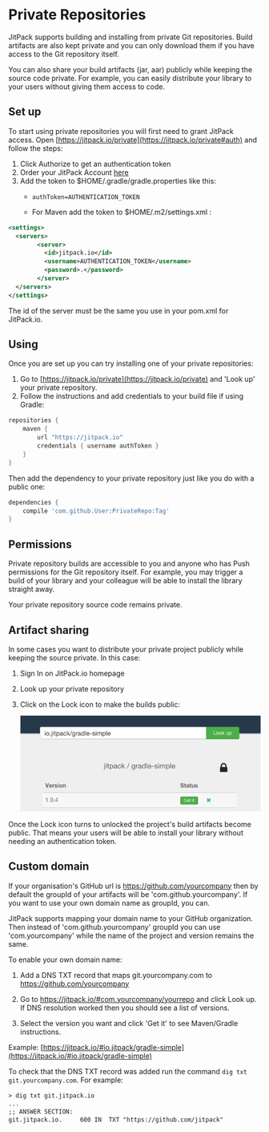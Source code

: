 # Private Repositories

JitPack supports building and installing from private Git repositories. Build artifacts are also kept private and you can only download them if you have access to the Git repository itself. 

You can also share your build artifacts (jar, aar) publicly while keeping the source code private. For example, you can easily distribute your library to your users without giving them access to code.

## Set up

To start using private repositories you will first need to grant JitPack access. Open [https://jitpack.io/private](https://jitpack.io/private#auth) and follow the steps:

1. Click Authorize to get an authentication token
2. Order your JitPack Account [here](https://jitpack.io/private#subscribe)
3. Add the token to $HOME/.gradle/gradle.properties like this:
    - `authToken=AUTHENTICATION_TOKEN`
	
    - For Maven add the token to 	$HOME/.m2/settings.xml :

```xml
<settings>
  <servers>
        <server>
          <id>jitpack.io</id>
          <username>AUTHENTICATION_TOKEN</username>
          <password>.</password>
        </server>
  </servers>
</settings>
```

The id of the server must be the same you use in your pom.xml for JitPack.io.

## Using

Once you are set up you can try installing one of your private repositories:

1. Go to [https://jitpack.io/private](https://jitpack.io/private) and 'Look up' your private repository.
2. Follow the instructions and add credentials to your build file if using Gradle:

```gradle
repositories {
	maven {
		url "https://jitpack.io"
		credentials { username authToken }
	}
}
```

Then add the dependency to your private repository just like you do with a public one:

```gradle
dependencies {
	compile 'com.github.User:PrivateRepo:Tag'
}
```


## Permissions

Private repository builds are accessible to you and anyone who has Push permissions for the Git repository itself. For example, you may trigger a build of your library and your colleague will be able to install the library straight away.

Your private repository source code remains private.

## Artifact sharing

In some cases you want to distribute your private project publicly while keeping the source private. In this case:

1. Sign In on JitPack.io homepage
2. Look up your private repository
3. Click on the Lock icon to make the builds public:

   ![Private ](img/locked.png)

Once the Lock icon turns to unlocked the project's build artifacts become public. That means your users will be able to install your library without needing an authentication token.



## Custom domain

If your organisation's GitHub url is https://github.com/yourcompany then by default the groupId of your artifacts will be 'com.github.yourcompany'. If you want to use your own domain name as groupId, you can.

JitPack supports mapping your domain name to your GitHub organization. Then instead of 'com.github.yourcompany' groupId you can use 'com.yourcompany' while the name of the project and version remains the same. 

To enable your own domain name:  

  1. Add a DNS TXT record that maps git.yourcompany.com to https://github.com/yourcompany  

  2. Go to https://jitpack.io/#com.yourcompany/yourrepo and click Look up. If DNS resolution worked then you should see a list of versions.   

  3. Select the version you want and click 'Get it' to see Maven/Gradle instructions.  

Example: [https://jitpack.io/#io.jitpack/gradle-simple](https://jitpack.io/#io.jitpack/gradle-simple)

To check that the DNS TXT record was added run the command `dig txt git.yourcompany.com`. For example:

```
> dig txt git.jitpack.io
...
;; ANSWER SECTION:
git.jitpack.io.		600	IN	TXT	"https://github.com/jitpack"
```
